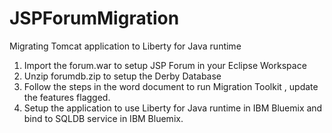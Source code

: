 # JSPForumMigration
Migrating Tomcat application to Liberty for Java runtime
1. Import the forum.war to setup JSP Forum in your Eclipse Workspace
2. Unzip forumdb.zip to setup the Derby Database
3. Follow the steps in the word document to run Migration Toolkit , update the features flagged.
4. Setup the application to use Liberty for Java runtime in IBM Bluemix and  bind to SQLDB service in IBM Bluemix.  
